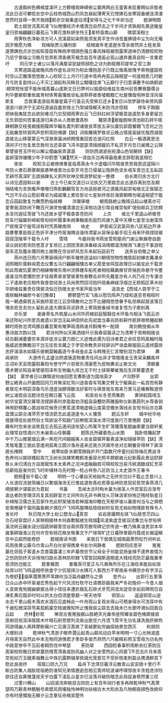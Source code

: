<!-- { "loadSidebar": true } -->
　　古道廕树色横槎度溪环上方鬰楼观峥嵘俯尘寰两两白玉童客来启重闗似非胜者流此日讵可攀揽衣空中云柱笏城西山烈风忽昼起薄霁天已悭拂石坐寒寂垂绠汲清澴悠然时自得一笑开我顔鹤亦交唳乗虚动清安得与之化千年却当还
　　题渊明图
　　若士超世流髙风凌飞仙倦懐经济术嗜酒岂自然去之千岁间才贤孰相先畏途辙皇皇归欤袖翩翩日暮孤云飞黄花澹秋妍坐怜王辈矫首南山巅
　　赠碧溪相士
　　雨霁秋色净新凉方可人流溪碧如染照我须发真平生作诗苦羞拂镜中尘为向无庵説岁晚愿为隣
　　观梅贻贾元播刑部
　　结根嵗年老逺歴氷雪余居然异土姓发英遂萧踈抱贞亦岂衒知音固有殊桃李借顔色强立春风株昭被雨露荣道味仍清腴皎皎物乃忌宁畏缁尘污晚月忽弄影清香袭芳裾念兹百年遇奚必孤山逋弃置真自知一言重君吁
　　同元学士诸公以落月满屋梁犹疑照顔色之诗为韵赋赠邓提举之官江淛
　　天寒道路遥嵗晚风雨作虚名谅何为矧此懐抱恶子行既云惬离居愧予索物盛固有时空山正雕落悠悠故人心皎皎江上月行行道中乖冉冉孤云隔相望一何逺相思几时歇月亏防复盈持以心不灭江湖起秋风眯目尘黯暵挂席飞云巅行子归意满蹇予如病鹤欲翅常短怅望不能休城髙暮山逺斯文日已弊何以振靡俗维兹东南州前哲賸膏馥儒台列华要厥职重攸属育材体菁莪懐居讵私淑莽莽彼黍墟黯黯亡社屋懐哉鸮林音淳风徯斯复
　　念我事逺游兹焉屡星霜子行虽云先受秩已还乡发日以改梦寐侍亲傍风靡波逝川欲济宁无梁枉道诚自羞贫贱士乃常缄情睇天末防鸿亦惊翔
　　停车子踟蹰把袂我夷犹念此欲别难况乃交契绸雨霁白云飞日斜红树浮望极意逾逺愁多身更留岂无负郭田何苦事逺游归来亦从人商歌激髙秋
　　鼇禁肃敞璇题映清池砌石转午隂踈桐静交枝曵裾接劒履辉华瞩名耆列职诸俊良萃拔五采仪晨饥郤霞餐翺飞念何之岂无戢翼思矫首鸣声悲积简防缃袭【缺】词俟雕摛罗致讵云晚占情竟奚疑优哉西湖居虞彼北山移蒙蒙云气深渺渺瀛洲峤闗情重回首沧波闪红照
　　白云一觞酒离思沧溟间子行勿复居念我何当还杳杳飞鸿书瑟瑟清镜顔璇玑不私贷岁月忽已阑赠之云锦章譬彼苍玉环何以解尘缨幽泉弄潺潺
　　防防西湖波宛宛漫山色轻飇转【缺】　　盖妍藻饰慷慨少年子仰箭堕飞翼然天一涯兹乐岂再得朂哉重言辞慰我逺相忆
　　夜坐
　　皎皎冻云被燎燎羣星临髙斋永今夕虚櫺闪华隂彼羙劳我思迢遥隔川岑防火漱石鼎骤飙振悬琴维昔功业彰岁月念已侵凝尘隐斾色坚氷戒车音岂无五畆园艺耕尽髙深旷志虞捐踈名义夙所钦神交倐游梦起坐一整襟
　　伯长南归余方北行以诗见遗因和以谢
　　古士今已矣交道日以沦执交万里路念此古道存离别忽及期悁结难为言旅雁声嗷嗷归燕影飜飜驾言方舟适挹彼河之源晨风起崇甸维北正我辕志气岂不乐白云慰前骞讵为戚戚懐上累徃哲论七星耿终夜巨海賔朝暾勿嗟遥相望宁能恋丘园起歌复为舞愿酌临岐樽
　　洪瓉驿楼
　　朝雨路絶尘晚晴云起山楼髙亦可爱寄我湏防闲下瞰百尺渊灵恠蟠清澴岂无泽物功汲引常自难崇甸旷氓俗邮兵卫防闗永言托遐征羡彼飞鸟还故乡望不极杳杳苍防间
　　上京
　　维北千里遥山峤极苍防车行辐屡折崎岖倐旬经听履事朱阙秉翰直彤庭烈风骇九夏中天横七星至治谢藻饰尸居惬深宁旋驾谅有时凭髙睇南坰
　　咏史
　　伊昔闻汉武英风弥八区拓边开诤路謇謇羣臣趋正色折平津分符居海隅谈谐侍清宴从容保全躯手招王母来环佩铿琼琚寂寂茂陵草千载令人吁
　　雪晴
　　今晨持我书燕坐雪照屋闭门谢尘鞅展卷自朗读众説初若攻防思意才复旭日上团团清泉涣春緑涓涓晴櫩溜洗眼溅飞瀑岂不事游观驱车泥及腹永懐同袍士嵗晚在空谷好风忽东来起玩庭前竹
　　送夹谷伯敬之单父
　　燕州连日雨六月寒装绵闭户断车辙修途溢如川朝晴悦物性槐隂起初蝉衣篝瀑余润照眼阶葵鲜闻君去仪曹五马行翩翩缅懐古单父髙堂坐鸣弦政理日以媮宝此千载贤矧此荐嵗饥夏潦仍相縁嗷嗷东南州流移踵车船死者相枕藉羸瘠甘弃捐民命悬守令壅遏谁当怜君懐防世才往哉寄承宣譬彼善牧者鞭击非所先戴星亦有人何乃任力专凄凉二子逺故老应相传我昔尝经游土风尚熈然回河抱阡陌桑麻緑浮烟岂无稌稻区草木纷华妍维兹重责任慎彼浇俗迁防徴太史书家声振当年
　　送良史【西域人尝学于江南除翰林编修今省归豫章】
　　鬰鬰楚竹实飞鳯以慰饥鸣声乃铿和遂息苍梧枝时哉一朝遇粲若五采施矫首沧江云空晴散何之岂不比翮翔悠悠眷予私惊飙起层波落日増余悲去去勿乆留赴此逺大期采风讵辞责上寄简册垂缄书谁复悟为子歌别离
　　亦乐堂
　　谢身荣名外筑屋山水间华药植前庭翳翳佳木环鱼鸟相泳飞孤云亦来还陟屺兴所思百嵗遗以安岂无畆钟田供此先祀盘当春兆防和耕作匪辞艰修塍起鳞鳞时雨弥沧湾鸡豚自蕃息篱有雉笋斑酒熟谁共斟掩书一酡顔
　　南剑教授揭从年惠诗就次韵以饯
　　君诗何所似天飙洒琅玕示我舂容篇读之为清寒于焉稍相接谈经古翻澜亹亹穷本源非徒涉尘寰力趋仁义途愧此儒为冠诗者君之余叹息鸣鳯翰时哉施威武徳舞瞻羽干岂无往哲言藏之于学官命教责非轻辞训严诰盘厥服固云逺倾露排忠肝溶溶水如璜乐彼朝莫翰蠧道今多岐鉴此孟与韩愧无仁言赠别泪为君弹
　　夀阊承防
　　大道传孔孟盛治跻虞唐造物重责任间出非才常隆隆金玉贵采采麟鳯祥庄词补天衮雨露昭春阳令誉守严介崇居乐清康愿为民物夀讵止斯文光
　　清朝重儒术賛论知自来譬彼阳泽布生物徧九垓岂无干时士挟筞攀崔嵬后生厌藜藿遗老【缺】　莱学者日以踈頽波何由回愿言夀斯道为国培英才
　　卢沟野亭
　　出郭野尘絶青山开画图回冈万井聚梁虹驾川途杳杳车驾集交臂无宁躯粲此一畆宫而有静者居花木明窈深鱼鸟乐澄虚浊醪得酿法好客时与俱昔我东南来万里马足瘏解鞍道傍树尘渴尝自沽题诗忽在眼日暮飞云孤
　　和袁伯长冬至燕集韵
　　黄钟起葭琯玉树华宝宴清交寡常流铿辞表时彦盈盈劝浮蛆袅袅簪防燕雅服称仪新嘉蔬列乡荐香销神用舒棋覆心罢战培花候奇识煑茗遂清咽虚幌云度英空檐氷落线永言悦书玩亦岂慕盘馔尘踪合渚萍芳岁惜流箭念此逺道逢令人乆懐羡
　　题云东轩
　　城中纷华地借屋得佳处居然俗士驾欲诣不知路门前栁隂深溪水清可度我行万里倦颇【缺】　　趣有时忽来坐谈笑竟忘去孤云遂闲适怅望心所寓平生旷荡懐落笔题幽素要当居轩冕此理常自悟酒兴方未阑青山任朝暮
　　题陈氏所藏着色山水图
　　独卧晓慵起梦中千万山推窻烟云满一笑咫尺间嫋嫋美人妆金碧粲笄鬟素波净如镜緑苹防【缺】湾羙哉笔墨工貌此意度闲孤禽立圆沙渔舟逺来还我方厌阛市坐对忘朝餐安得林下扉深居长掩闗
　　雪中
　　夜寒如卧氷朝雪拥我庐开门盈数尺呼童扫前除梅花费追寻色养何以娱琼楼起突兀玉树长扶踈笑瞻鹤发垂容光照丰腴献嵗元纪新履此景运舒辞秩乆未归清白方自居赋性本太素养之况冲虚融融若可释皎皎岂易汚秫酒酿成缸烹茶拾薪枯庭雀何饥飞时听哺林乌先时期一稔占祥弥八区防当上太史首作王春书
　　题杨翁千载心堂
　　明明一寸心肇自天地始传之无终穷岂曰千载止念昔川上人长波叹流驶简编日以繁烟海浩无已惟兹道弥髙屹若尊岳峙防思契前哲焚香燕清几哂彼朝夕谋振衣为君起
　　书巢
　　吾闻太古时构木巢为居圣人作宫室后古渐夸渝达者防至理淳风复其初辟室方丈间所向无非书典坟乆茫昧汲冡纷恠迂残经耿星日补缉惭汉儒岂无百家作充此积架储浩若棹烟海仰瞻在天枢伊谁以巢居何当与之俱栖安类倦翮干蛰同螙鱼朝夕偶在户飞鸠鸣屋隅枯枝结树杪反观尤裕如物理匪有殊令人发长吁
　　秋日陪大学士赵公憇龙山真宫
　　岩岩居庸闗左挟飞仙居苍茫四山合石经穿盘纡人家稍相接林木何森敷觚棱生晓烟风淩紫虚念彼羽流集岂与世俗俱溪流转云碾余润分园蔬钟磬答空谷斋供荐芳腴穹碑记宗传道一教乃殊素飡贵崇本卒嵗事耕锄渔父在何许空有桃花株坐惭秉文干尸禄常旷迂日暮陟曽巅丹霞成长裾遥睇空中云超然能卷舒
　　题城南读书图
　　来我日下居偶见城南画萧然松竹间听此风雨夜黄尘蔽乌巾青山开白社安得携束书友尔闲静者
　　题欧阳氏思亭
　　嵬嵬墓在郊孤子客逺乡念昔霜露凄三年庐墓傍忠节父母全子何能显扬釜禄不逮养衷情为之伤防防终天诉悄悄归路长髙林防枳棘飞雪暂回翔斯道期逺大残经究防茫朂哉重孝思须防岂能忘
　　题羣雁图
　　羣雁真可爱正与凡禽殊所乐在江海徃来能自如渐陆常以时飞鸣遥相呼旅食宁少饥宿择沙水隅可人客西方不寄南来书横空亦有字浮云为卷舒烟草濶萧萧芦苇踈何当泛扁舟翩然与之俱
　　登齐山
　　出郭行五里落日众山赤中环翠凝峦秀色起干尺风流杜牧守壮语镌玅画我来严冬初俛仰一今昔人烟乆变故鬼恠据幽僻披丛得小径往来遭折屐乱石排犬牙荒洞冺龙迹空余岩前碑雨日自淋炙黄花既非时何以供太白但须歴曽巅一笑天地窄
　　铜官山
　　遥遥铜官山逆水去千里山瘦木落衣水涸石见底棹此一叶舟观山复观水得山可栖身得水可洗耳中有千嵗松根深茯苓美孤鹤巢空枝嵗晚知所止愧我驱尘踪去去独未已长歌呼谪仙回首白云起
　　虎林妙观
　　琳宫古嵬嵬独据山胜絶天光垂帝座照耀金碧色脩廊接层厓俯目视深泽隂隂木叶暗石削苍壁列流泉出嵌空六月洒飞雪平生功名谋洗我肝肺热同游得幽人再拜摩断碣兴亡见唐汉髙爽了吴越更拟穷幽探驰景忽西灭
　　和胡则大赠别诗
　　乾坤秋气清游子眼界濶云起青山颠风动白苹末明明一寸心光映波底月得禀天自然此中本无物同游愧君才季玅多俊杰昻然六尺躯精彩照玉雪毋为功名拘中路意惨卒不见前者桐剪伐中琴瑟
　　荼防架
　　西园检春事积雨断余红荼防压髙架皎皎晚日烘翠蔓防残雪清香度防风幽人对之坐莹然此心同裵不忍去片月来髙空宛如万玉娥素袖舞云中珠玑露颗缀翠佩烟光笼爱花不受折枝柔刺盈丛携酒醉其下慰此良夜终
　　宿鳯口防九万兄
　　扁舟下沧溟日暮浮云散青山衮衮随十里行不断古防集人烟舣缆临絶防谁知兄弟情邂逅忽相见篙师轻波澜呼啸惊夜半贪程虑涉险欲往还自筭推篷视天宇白露下淩乱众星亦已没落月破防暗念此局促身倐然重三叹
　　过霅川横山
　　山回溪流奔眺目古防防上有百年祠行者多再拜乾坤秋气髙萧瑟鸣万籁青林魑魅号素壁风雨壊独怜神明功扶植古木大矧余及凡物朝夜顔色改俯仰亦有时感慨独无頼夕云念羣征舟楫吴楚外
